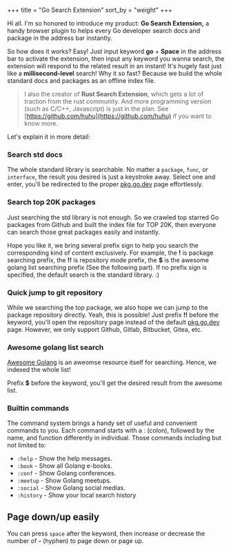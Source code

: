 +++
title = "Go Search Extension"
sort_by = "weight"
+++


Hi all. I'm so honored to introduce my product: **Go Search Extension,** a handy browser plugin to helps every Go developer search docs and package in the address bar instantly. 

So how does it works? Easy! Just input keyword **go** + **Space** in the address bar to activate the extension, then input any keyword you wanna search, the extension will respond to the related result in an instant! It's hugely fast just like a **millisecond-level** search! Why it so fast? Because we build the whole standard docs and packages as an offline index file.

> I also the creator of **Rust Search Extension**, which gets a lot of traction from the rust community. And more programming version (such as C/C++, Javascript) is just in the plan. See [https://github.com/huhu](https://github.com/huhu) if you want to know more.

Let's explain it in more detail:

### Search std docs

The whole standard library is searchable. No matter a `package`, `func`, or `interface`, the result you desired is just a keystroke away. Select one and enter, you'll be redirected to the proper [pkg.go.dev](http://pkg.go.dev) page effortlessly.



### Search top 20K packages

Just searching the std library is not enough. So we crawled top starred Go packages from Github and built the index file for TOP 20K, then everyone can search those great packages easily and instantly. 



Hope you like it, we bring several prefix sign to help you search the corresponding kind of content exclusively. For example, the **!** is package searching prefix, the **!!** is repository mode prefix, the **$** is the awesome golang list searching prefix (See the following part). If no prefix sign is specified, the default search is the standard library. :)

### Quick jump to git repository

While we searching the top package, we also hope we can jump to the package repository directly. Yeah, this is possible! Just prefix **!!** before the keyword, you'll open the repository page instead of the default [pkg.go.dev](http://pkg.go.dev) page. However, we only support Github, Gitlab, Bitbucket, Gitea, etc.



### Awesome golang list search

[Awesome Golang](https://github.com/avelino/awesome-go) is an aweomse resource itself for searching. Hence, we indexed the whole list! 

Prefix **$** before the keyword, you'll get the desired result from the awesome list.



### Builtin commands

The command system brings a handy set of useful and convenient commands to you. Each command starts with a : (colon), followed by the name, and function differently in individual. Those commands including but not limited to:

- `:help` - Show the help messages.
- `:book` - Show all Golang e-books.
- `:conf` - Show Golang conferences.
- `:meetup` - Show Golang meetups.
- `:social` - Show Golang social medias.
- `:history` - Show your local search history



## **Page down/up easily**

You can press `space` after the keyword, then increase or decrease the number of **-** (hyphen) to page down or page up.
